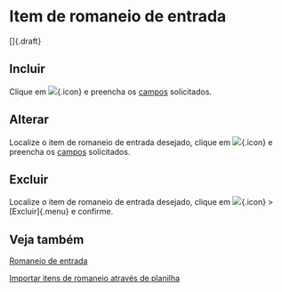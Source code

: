 # Item de romaneio de entrada

[]{.draft}

## Incluir

Clique em ![](https://static.zenerp.app.br/icons/action-create.svg){.icon} e preencha os [campos](incomingListItem-edit) solicitados.

## Alterar

Localize o item de romaneio de entrada desejado, clique em ![](https://static.zenerp.app.br/icons/action-update.svg){.icon} e preencha os [campos](incomingListItem-edit) solicitados.

## Excluir

Localize o item de romaneio de entrada desejado, clique em ![](https://static.zenerp.app.br/icons/action-more-tr.svg){.icon} > [Excluir]{.menu} e confirme.



## Veja também

[Romaneio de entrada](incomingList)

[Importar itens de romaneio através de planilha](/material/incomingListOpImport)

